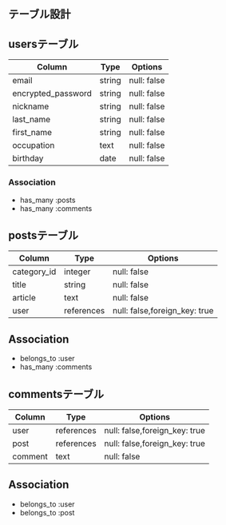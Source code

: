 ## テーブル設計

## usersテーブル

| Column             | Type    | Options     |
| ----------------   |-------- | ----------- |
| email         　　　| string  | null: false |
| encrypted_password | string  | null: false |
| nickname           | string  | null: false |
| last_name          | string  | null: false |
| first_name         | string  | null: false |
| occupation         | text    | null: false |
| birthday           | date    | null: false | 

### Association
- has_many  :posts
- has_many  :comments


## postsテーブル
| Column        | Type       | Options                       |
| ------------- |----------- | ----------------------------- |
| category_id      | integer    | null: false                   | #Active hash使う
| title         | string     | null: false                   |
| article       | text       | null: false                   |
| user          | references | null: false,foreign_key: true |

## Association
- belongs_to :user
- has_many  :comments


## commentsテーブル
| Column                 | Type       | Options                       |
| ---------------------- | ---------- | ----------------------------- |
| user                   | references | null: false,foreign_key: true |
| post                   | references | null: false,foreign_key: true |
| comment                | text       | null: false                   |

## Association
- belongs_to :user
- belongs_to :post